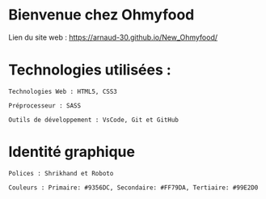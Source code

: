 # Bienvenue chez Ohmyfood
Lien du site web : https://arnaud-30.github.io/New_Ohmyfood/

# Technologies utilisées :
    Technologies Web : HTML5, CSS3
    
    Préprocesseur : SASS
    
    Outils de développement : VsCode, Git et GitHub

# Identité graphique
    Polices : Shrikhand et Roboto
    
    Couleurs : Primaire: #9356DC, Secondaire: #FF79DA, Tertiaire: #99E2D0
